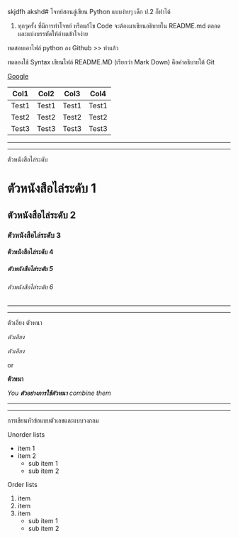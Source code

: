 skjdfh akshd# โจทย์สอนอู๋เขียน Python แบบง่ายๆ เด็ก ป.2 ก็ทำได้

1. ทุกๆครั้ง ที่มีการทำโจทย์ หรือแก้ไข Code จะต้องมาเขียนอธิบายใน README.md ตลอด และแบ่งบรรทัดให้อ่านเข้าใจง่าย

ทดสอบเอาไฟล์ python ลง Github >> ทำแล้ว

ทดลองใช้ Syntax เขียนไฟล์ README.MD (เรียกว่า Mark Down) คือคำอธิบายใต้ Git

[Google](www.google.com)

Col1  | Col2  |  Col3 | Col4
----- | ----- | ----- | ----- |
Test1 | Test1 | Test1 | Test1 |
Test2 | Test2 | Test2 | Test2 |
Test3 | Test3 | Test3 | Test3 |

-------------------------------
-------------------------------



ตัวหนังสือไล่ระดับ
#  ตัวหนังสือไล่ระดับ 1
## ตัวหนังสือไล่ระดับ 2
### ตัวหนังสือไล่ระดับ 3
#### ตัวหนังสือไล่ระดับ 4
##### ตัวหนังสือไล่ระดับ 5
###### ตัวหนังสือไล่ระดับ 6


-------------------------------
-------------------------------


ตัวเอียง ตัวหนา

*ตัวเอียง*

_ตัวเอียง_

or

**ตัวหนา**


*You **ตัวอย่างการใช้ตัวหนา** combine them*


--------------------------------
--------------------------------


การเขียนหัวข้อแบบตัวเลขและแบบวงกลม

Unorder lists

* item 1
* item 2 
  * sub item 1
  * sub item 2

Order lists

1. item
2. item
3. item
   * sub item 1 
   * sub item 2
